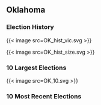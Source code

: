 ## Oklahoma

### Election History
{{< image src=OK_hist_vic.svg >}}

{{< image src=OK_hist_size.svg >}}

### 10 Largest Elections
{{< image src=OK_10.svg >}}

### 10 Most Recent Elections

